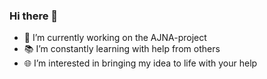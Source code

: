 ### Hi there 👋

- 🌱 I’m currently working on the AJNA-project
- 📚 I’m constantly learning with help from others
- 🌐 I’m interested in bringing my idea to life with your help

